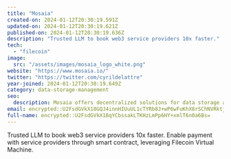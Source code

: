```yaml
---
title: "Mosaia"
created-on: 2024-01-12T20:30:19.591Z
updated-on: 2024-01-12T20:30:19.621Z
published-on: 2024-01-12T20:30:19.636Z
description: "Trusted LLM to book web3 service providers 10x faster."
tech:
  - "filecoin"
image:
  src: "/assets/images/mosaia_logo_white.png"
website: "https://www.mosaia.io/"
twitter: "https://twitter.com/cyrildelattre"
year-joined: 2024-01-12T20:30:19.649Z
category: data-storage-management
seo:
  description: Mosaia offers decentralized solutions for data storage and management.
email: encrypted::U2FsdGVkX18GQJ4innHIUuUL1cTYRb8J+wP6wFuKhX8rSChNVRktj5ZcDVGY9lHb
full-name: encrypted::U2FsdGVkX18qYCbssakLTKHzLmPp6HY+xmlT6n0a6Bs=
---
```


Trusted LLM to book web3 service providers 10x faster. Enable payment with service providers through smart contract, leveraging Filecoin Virtual Machine.
